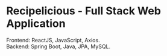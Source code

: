 # Recipelicious - Full Stack Web Application
Frontend: ReactJS, JavaScript, Axios.   
Backend: Spring Boot, Java, JPA, MySQL.
